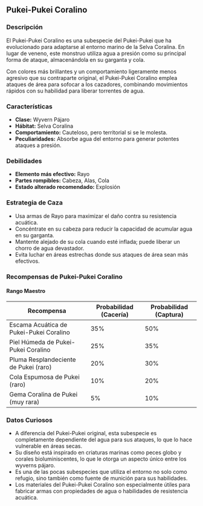 ## Pukei-Pukei Coralino

### Descripción
El Pukei-Pukei Coralino es una subespecie del Pukei-Pukei que ha evolucionado para adaptarse al entorno marino de la Selva Coralina. En lugar de veneno, este monstruo utiliza agua a presión como su principal forma de ataque, almacenándola en su garganta y cola.

Con colores más brillantes y un comportamiento ligeramente menos agresivo que su contraparte original, el Pukei-Pukei Coralino emplea ataques de área para sofocar a los cazadores, combinando movimientos rápidos con su habilidad para liberar torrentes de agua.

### Características
- **Clase:** Wyvern Pájaro
- **Hábitat:** Selva Coralina
- **Comportamiento:** Cauteloso, pero territorial si se le molesta.
- **Peculiaridades:** Absorbe agua del entorno para generar potentes ataques a presión.

### Debilidades
- **Elemento más efectivo:** Rayo
- **Partes rompibles:** Cabeza, Alas, Cola
- **Estado alterado recomendado:** Explosión

### Estrategia de Caza
- Usa armas de Rayo para maximizar el daño contra su resistencia acuática.
- Concéntrate en su cabeza para reducir la capacidad de acumular agua en su garganta.
- Mantente alejado de su cola cuando esté inflada; puede liberar un chorro de agua devastador.
- Evita luchar en áreas estrechas donde sus ataques de área sean más efectivos.

### Recompensas de Pukei-Pukei Coralino

#### Rango Maestro
| Recompensa                               | Probabilidad (Cacería) | Probabilidad (Captura) |
|------------------------------------------|------------------------|------------------------|
| Escama Acuática de Pukei-Pukei Coralino  | 35%                    | 50%                    |
| Piel Húmeda de Pukei-Pukei Coralino      | 25%                    | 35%                    |
| Pluma Resplandeciente de Pukei (raro)    | 20%                    | 30%                    |
| Cola Espumosa de Pukei (raro)            | 10%                    | 20%                    |
| Gema Coralina de Pukei (muy rara)        | 5%                     | 10%                    |

### Datos Curiosos
- A diferencia del Pukei-Pukei original, esta subespecie es completamente dependiente del agua para sus ataques, lo que lo hace vulnerable en áreas secas.
- Su diseño está inspirado en criaturas marinas como peces globo y corales bioluminiscentes, lo que le otorga un aspecto único entre los wyverns pájaro.
- Es una de las pocas subespecies que utiliza el entorno no solo como refugio, sino también como fuente de munición para sus habilidades.
- Los materiales del Pukei-Pukei Coralino son especialmente útiles para fabricar armas con propiedades de agua o habilidades de resistencia acuática.